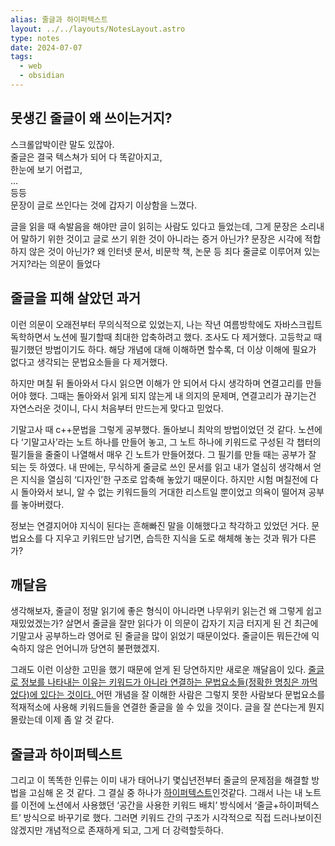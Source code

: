 ```yaml
---
alias: 줄글과 하이퍼텍스트
layout: ../../layouts/NotesLayout.astro
type: notes
date: 2024-07-07
tags:
  - web
  - obsidian
---
```

## 못생긴 줄글이 왜 쓰이는거지?
스크롤압박이란 말도 있잖아.  
줄글은 결국 텍스쳐가 되어 다 똑같아지고,  
한눈에 보기 어렵고,  
…   
등등  
문장이 글로 쓰인다는 것에 갑자기 이상함을 느꼈다.

글을 읽을 때 속발음을 해야만 글이 읽히는 사람도 있다고 들었는데, 그게 문장은 소리내어 말하기 위한 것이고 글로 쓰기 위한 것이 아니라는 증거 아닌가? 문장은 시각에 적합하지 않은 것이 아닌가? 왜 인터넷 문서, 비문학 책, 논문 등 죄다 줄글로 이루어져 있는거지?라는 의문이 들었다

## 줄글을 피해 살았던 과거
이런 의문이 오래전부터 무의식적으로 있었는지, 나는 작년 여름방학에도 자바스크립트 독학하면서 노션에 필기할때 최대한 압축하려고 했다. 조사도 다 제거했다. 고등학교 때 필기했던 방법이기도 하다. 해당 개념에 대해 이해하면 할수록, 더 이상 이해에 필요가 없다고 생각되는 문법요소들을 다 제거했다.

하지만 며칠 뒤 돌아와서 다시 읽으면 이해가 안 되어서 다시 생각하며 연결고리를 만들어야 했다. 그때는 돌아와서 읽게 되지 않는게 내 의지의 문제며, 연결고리가 끊기는건 자연스러운 것이니, 다시 처음부터 만드는게 맞다고 믿었다.

기말고사 때 c++문법을 그렇게 공부했다. 돌아보니 최악의 방법이었던 것 같다. 노션에다 ‘기말고사’라는 노트 하나를 만들어 놓고, 그 노트 하나에 키워드로 구성된 각 챕터의 필기들을 줄줄이 나열해서 매우 긴 노트가 만들어졌다. 그 필기를 만들 때는 공부가 잘 되는 듯 하였다. 내 딴에는, 무식하게 줄글로 쓰인 문서를 읽고 내가 열심히 생각해서 얻은 지식을 열심히 ‘디자인’한 구조로 압축해 놓았기 때문이다. 하지만 시험 며칠전에 다시 돌아와서 보니, 알 수 없는 키워드들의 거대한 리스트일 뿐이었고 의욕이 떨어져 공부를 놓아버렸다.

정보는 연결지어야 지식이 된다는 흔해빠진 말을 이해했다고 착각하고 있었던 거다. 문법요소를 다 지우고 키워드만 남기면, 습득한 지식을 도로 해체해 놓는 것과 뭐가 다른가?

## 깨달음
생각해보자, 줄글이 정말 읽기에 좋은 형식이 아니라면 나무위키 읽는건 왜 그렇게 쉽고 재밌었겠는가? 살면서 줄글을 잘만 읽다가 이 의문이 갑자기 지금 터지게 된 건 최근에 기말고사 공부하느라 영어로 된 줄글을 많이 읽었기 때문이었다. 줄글이든 뭐든간에 익숙하지 않은 언어니까 당연히 불편했겠지.

그래도 이런 이상한 고민을 했기 때문에 얻게 된 당연하지만 새로운 깨달음이 있다. <u>줄글로 정보를 나타내는 이유는 키워드가 아니라 연결하는 문법요소들(정확한 명칭은 까먹었다)에 있다는 것이다. </u>어떤 개념을 잘 이해한 사람은 그렇지 못한 사람보다 문법요소를 적재적소에 사용해 키워드들을 연결한 줄글을 쓸 수 있을 것이다. 글을 잘 쓴다는게 뭔지 몰랐는데 이제 좀 알 것 같다.

## 줄글과 하이퍼텍스트
그리고 이 똑똑한 인류는 이미 내가 태어나기 몇십년전부터 줄글의 문제점을 해결할 방법을 고심해 온 것 같다. 그 결실 중 하나가 [하이퍼텍스트](https://ko.wikipedia.org/wiki/%ED%95%98%EC%9D%B4%ED%8D%BC%ED%85%8D%EC%8A%A4%ED%8A%B8)인것같다. 그래서 나는 내 노트를 이전에 노션에서 사용했던 ‘공간을 사용한 키워드 배치’ 방식에서 ‘줄글+하이퍼텍스트’ 방식으로 바꾸기로 했다. 그러면 키워드 간의 구조가 시각적으로 직접 드러나보이진 않겠지만 개념적으로 존재하게 되고, 그게 더 강력할듯하다.